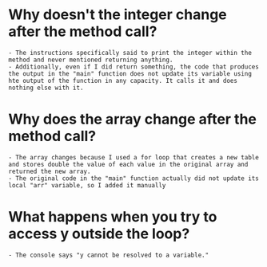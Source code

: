 # Why doesn't the integer change after the method call?
    - The instructions specifically said to print the integer within the method and never mentioned returning anything.
    - Additionally, even if I did return something, the code that produces the output in the "main" function does not update its variable using hte output of the function in any capacity. It calls it and does nothing else with it.

# Why does the array change after the method call?
    - The array changes because I used a for loop that creates a new table and stores double the value of each value in the original array and returned the new array.
    - The original code in the "main" function actually did not update its local "arr" variable, so I added it manually

# What happens when you try to access y outside the loop?
    - The console says "y cannot be resolved to a variable."
